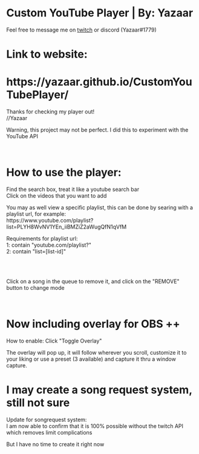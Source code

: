 # Custom YouTube Player | By: Yazaar
<p>Feel free to message me on <a href="https://www.twitch.tv/yazaar">twitch</a> or discord (Yazaar#1779)</p>
<h1>Link to website:</h1>
<h1>https://yazaar.github.io/CustomYouTubePlayer/</h1>
<p>Thanks for checking my player out!<br>//Yazaar</p>
<p>Warning, this project may not be perfect. I did this to experiment with the YouTube API</p>
<br>
<h1>How to use the player:</h1>
<p>Find the search box, treat it like a youtube search bar<br>Click on the videos that you want to add</p>
<p>You may as well view a specific playlist, this can be done by searing with a playlist url, for example:<br>https://www.youtube.com/playlist?list=PLYH8WvNV1YEn_iiBMZiZ2aWugQfN1qVfM</p>
<p>Requirements for playlist url:<br>1: contain "youtube.com/playlist?"<br>2: contain "list=[list-id]"</p>
<br><br>
<p>Click on a song in the queue to remove it, and click on the "REMOVE" button to change mode</p>
<br>
<h1>Now including overlay for OBS ++</h1>
<p>How to enable: Click "Toggle Overlay"</p>
<p>The overlay will pop up, it will follow wherever you scroll, customize it to your liking or use a preset (3 available) and capture it thru a window capture.</p>
<h1>I may create a song request system, still not sure</h1>
<p>Update for songrequest system:<br>I am now able to confirm that it is 100% possible without the twitch API which removes limit complications</p>
<p>But I have no time to create it right now</p>
